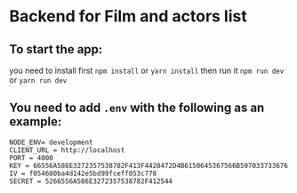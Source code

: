 # Backend for Film and actors list

## To start the app:

you need to install first `npm install` or `yarn install`
then run it `npm run dev` or `yarn run dev`

## You need to add `.env` with the following as an example:

```dotenv
NODE_ENV= development
CLIENT_URL = http://localhost
PORT = 4000
KEY = 66556A586E3272357538782F413F4428472D4B6150645367566B597033733676
IV = f054600ba4d142e5bd99fceff053c778
SECRET = 5266556A586E3272357538782F412544
```

